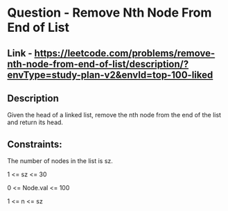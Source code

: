 # Question - Remove Nth Node From End of List


## Link - https://leetcode.com/problems/remove-nth-node-from-end-of-list/description/?envType=study-plan-v2&envId=top-100-liked


## Description

Given the head of a linked list, remove the nth node from the end of the list and return its head.

## Constraints:

The number of nodes in the list is sz.

1 <= sz <= 30

0 <= Node.val <= 100

1 <= n <= sz
